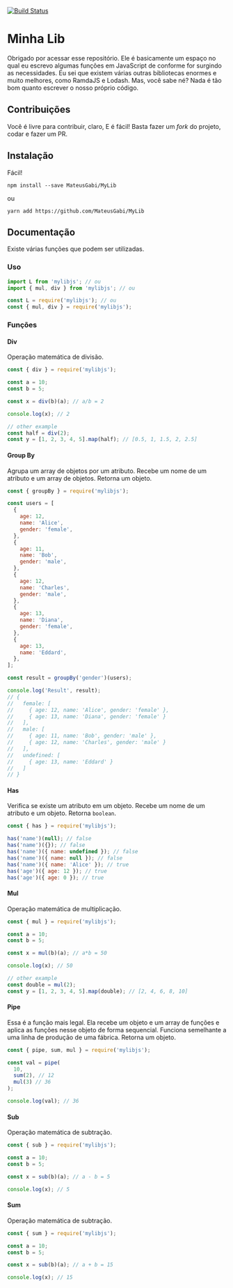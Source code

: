 <!-- @format -->

[![Build Status](https://travis-ci.org/MateusGabi/MyLib.svg?branch=master)](https://travis-ci.org/MateusGabi/MyLib)

# Minha Lib

Obrigado por acessar esse repositório. Ele é basicamente um espaço no qual eu escrevo algumas funções em JavaScript de conforme for surgindo as necessidades. Eu sei que existem várias outras bibliotecas enormes e muito melhores, como RamdaJS e Lodash. Mas, você sabe né? Nada é tão bom quanto escrever o nosso próprio código.

## Contribuições

Você é livre para contribuir, claro, E é fácil! Basta fazer um _fork_ do projeto, codar e fazer um PR.

## Instalação

Fácil!

`npm install --save MateusGabi/MyLib`

ou

`yarn add https://github.com/MateusGabi/MyLib`

## Documentação

Existe várias funções que podem ser utilizadas.

### Uso

```javascript
import L from 'mylibjs'; // ou
import { mul, div } from 'mylibjs'; // ou

const L = require('mylibjs'); // ou
const { mul, div } = require('mylibjs');
```

### Funções

#### Div

Operação matemática de divisão.

```javascript
const { div } = require('mylibjs');

const a = 10;
const b = 5;

const x = div(b)(a); // a/b = 2

console.log(x); // 2

// other example
const half = div(2);
const y = [1, 2, 3, 4, 5].map(half); // [0.5, 1, 1.5, 2, 2.5]
```

#### Group By

Agrupa um array de objetos por um atributo. Recebe um nome de um atributo e um array de objetos. Retorna um objeto.

```javascript
const { groupBy } = require('mylibjs');

const users = [
  {
    age: 12,
    name: 'Alice',
    gender: 'female',
  },
  {
    age: 11,
    name: 'Bob',
    gender: 'male',
  },
  {
    age: 12,
    name: 'Charles',
    gender: 'male',
  },
  {
    age: 13,
    name: 'Diana',
    gender: 'female',
  },
  {
    age: 13,
    name: 'Eddard',
  },
];

const result = groupBy('gender')(users);

console.log('Result', result);
// {
//   female: [
//     { age: 12, name: 'Alice', gender: 'female' },
//     { age: 13, name: 'Diana', gender: 'female' }
//   ],
//   male: [
//     { age: 11, name: 'Bob', gender: 'male' },
//     { age: 12, name: 'Charles', gender: 'male' }
//   ],
//   undefined: [
//     { age: 13, name: 'Eddard' }
//   ]
// }
```

#### Has

Verifica se existe um atributo em um objeto. Recebe um nome de um atributo e um objeto. Retorna `boolean`.

```javascript
const { has } = require('mylibjs');

has('name')(null); // false
has('name')({}); // false
has('name')({ name: undefined }); // false
has('name')({ name: null }); // false
has('name')({ name: 'Alice' }); // true
has('age')({ age: 12 }); // true
has('age')({ age: 0 }); // true
```

#### Mul

Operação matemática de multiplicação.

```javascript
const { mul } = require('mylibjs');

const a = 10;
const b = 5;

const x = mul(b)(a); // a*b = 50

console.log(x); // 50

// other example
const double = mul(2);
const y = [1, 2, 3, 4, 5].map(double); // [2, 4, 6, 8, 10]
```

#### Pipe

Essa é a função mais legal. Ela recebe um objeto e um array de funções e aplica as funções nesse objeto de forma sequencial. Funciona semelhante a uma linha de produção de uma fábrica. Retorna um objeto.

```javascript
const { pipe, sum, mul } = require('mylibjs');

const val = pipe(
  10,
  sum(2), // 12
  mul(3) // 36
);

console.log(val); // 36
```

#### Sub

Operação matemática de subtração.

```javascript
const { sub } = require('mylibjs');

const a = 10;
const b = 5;

const x = sub(b)(a); // a - b = 5

console.log(x); // 5
```

#### Sum

Operação matemática de subtração.

```javascript
const { sum } = require('mylibjs');

const a = 10;
const b = 5;

const x = sub(b)(a); // a + b = 15

console.log(x); // 15
```
